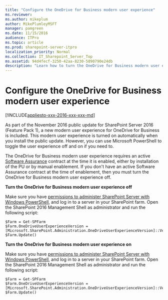 ```yaml
---
title: "Configure the OneDrive for Business modern user experience"
ms.reviewer: 
ms.author: mikeplum
author: MikePlumleyMSFT
manager: pamgreen
ms.date: 11/15/2016
audience: ITPro
ms.topic: article
ms.prod: sharepoint-server-itpro
localization_priority: Normal
ms.collection: IT_Sharepoint_Server_Top
ms.assetid: 94d4fecf-3250-42aa-8230-5890790e24db
description: "Learn how to turn the OneDrive for Business modern user experience on or off in SharePoint Server."
---
```


# Configure the OneDrive for Business modern user experience

[!INCLUDE[appliesto-xxx-2016-xxx-xxx-md](../includes/appliesto-xxx-2016-xxx-xxx-md.md)]
  
As part of the November 2016 public update for SharePoint Server 2016 (Feature Pack 1), a new modern user experience for OneDrive for Business is included. This modern user experience is turned on automatically when you install the public update. However, you can use Microsoft PowerShell to toggle the user experience off and on if you need to.
  
The OneDrive for Business modern user experience requires an active [Software Assurance](https://www.microsoft.com/licensing/licensing-programs/software-assurance-default.aspx) contract at the time it is enabled, either by installation of the PU or by manual enablement. If you don't have an active Software Assurance contract at the time of enablement, then you must turn the OneDrive for Business modern user experience off.
  
 **Turn the OneDrive for Business modern user experience off**
  
Make sure you have [permissions to administer SharePoint Server with Windows PowerShell](/powershell/module/sharepoint-server/?view=sharepoint-ps), and log in to a server in your SharePoint farm. Open the SharePoint 2016 Management Shell as administrator and run the following script:
  
```
$Farm = Get-SPFarm
$Farm.OneDriveUserExperienceVersion = [Microsoft.SharePoint.Administration.OneDriveUserExperienceVersion]::Version1
$Farm.Update()

```

 **Turn the OneDrive for Business modern user experience on**
  
Make sure you have [permissions to administer SharePoint Server with Windows PowerShell](/powershell/module/sharepoint-server/?view=sharepoint-ps), and log in to a server in your SharePoint farm. Open the SharePoint 2016 Management Shell as administrator and run the following script:
  
```
$Farm = Get-SPFarm
$Farm.OneDriveUserExperienceVersion = [Microsoft.SharePoint.Administration.OneDriveUserExperienceVersion]::Version2
$Farm.Update()

```


